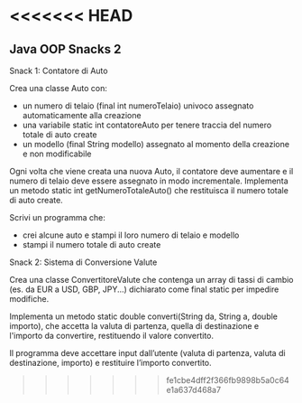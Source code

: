 <<<<<<< HEAD
=======
## Java OOP Snacks 2
Snack 1: Contatore di Auto
 
Crea una classe Auto con:
- un numero di telaio (final int numeroTelaio) univoco assegnato automaticamente alla creazione
- una variabile static int contatoreAuto per tenere traccia del numero totale di auto create
- un modello (final String modello) assegnato al momento della creazione e non modificabile
  
Ogni volta che viene creata una nuova Auto, il contatore deve aumentare e il numero di telaio deve essere assegnato in modo incrementale.
Implementa un metodo static int getNumeroTotaleAuto() che restituisca il numero totale di auto create.

Scrivi un programma che:
- crei alcune auto e stampi il loro numero di telaio e modello
- stampi il numero totale di auto create

  
Snack 2: Sistema di Conversione Valute
 
Crea una classe ConvertitoreValute che contenga un array di tassi di cambio (es. da EUR a USD, GBP, JPY...) dichiarato come final static per impedire modifiche.

Implementa un metodo static double converti(String da, String a, double importo), che accetta la valuta di partenza, quella di destinazione e l'importo da convertire, restituendo il valore convertito.

Il programma deve accettare input dall’utente (valuta di partenza, valuta di destinazione, importo) e restituire l’importo convertito.
>>>>>>> fe1cbe4dff2f366fb9898b5a0c64e1a637d468a7
